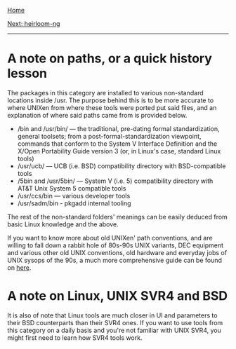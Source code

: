 [Home](../)

[Next: heirloom-ng](./2-heirloom-ng.md)

***

# A note on paths, or a quick history lesson

The packages in this category are installed to various non-standard locations
inside /usr. The purpose behind this is to be more accurate to where UNIXen from
where these tools were ported put said files, and an explanation of where said paths
came from is provided below.

- /bin and /usr/bin/ — the traditional, pre-dating formal standardization, general toolsets; 
from a post-formal-standardization viewpoint, commands that conform to the System V Interface 
Definition and the X/Open Portability Guide version 3 (or, in Linux's case, standard Linux tools)
- /usr/ucb/ — UCB (i.e. BSD) compatibility directory with BSD-compatible tools
- /5bin and /usr/5bin/ — System V (i.e. 5) compatibility directory with AT&T Unix System 5 compatible
tools
- /usr/ccs/bin — various developer tools
- /usr/sadm/bin - pkgadd internal tooling

The rest of the non-standard folders' meanings can be easily deduced from basic Linux knowledge and the
above.

If you want to know more about old UNIXen' path conventions, and are willing to fall down a rabbit hole
of 80s-90s UNIX variants, DEC equipment and various other old UNIX conventions, old hardware and everyday 
jobs of UNIX sysops of the 90s, a much more comprehensive guide can be found on [here](https://unix.stackexchange.com/a/448799/5132).

# A note on Linux, UNIX SVR4 and BSD

It is also of note that Linux tools are much closer in UI and parameters to their BSD counterparts than
their SVR4 ones. If you want to use tools from this category on a daily basis and you're not familiar
with UNIX SVR4, you might first need to learn how SVR4 tools work.
